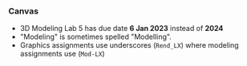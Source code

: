 ### Canvas

- 3D Modeling Lab 5 has due date **6 Jan 2023** instead of **2024**
- "Modeling" is sometimes spelled "Modelling".
- Graphics assignments use underscores (`Rend_LX`) where modeling assignments use (`Mod-LX`)